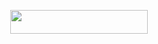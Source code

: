 <p align="center"><a href="https://dashboard.heroku.com/new?template=https://github.com/ReyyNada/YourMusic"> <img src="https://img.shields.io/badge/Deploy%20On%20Heroku-black?style=for-the-badge&logo=heroku" width="220" height="38.45"/></a></p>
